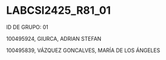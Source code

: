 # LABCSI2425_R81_01

ID DE GRUPO: 01

100495924, GIURCA, ADRIAN STEFAN

100495839, VÁZQUEZ GONCALVES, MARÍA DE LOS ÁNGELES